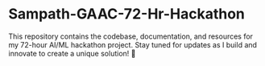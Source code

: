 # Sampath-GAAC-72-Hr-Hackathon
This repository contains the codebase, documentation, and resources for my 72-hour AI/ML hackathon project. Stay tuned for updates as I build and innovate to create a unique solution! 🚀
